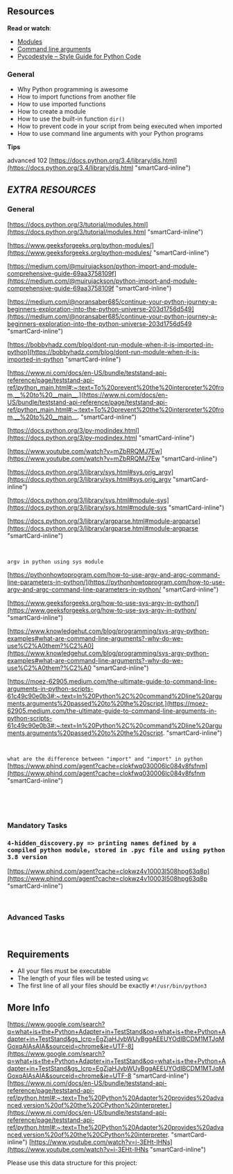 ## **Resources**

**Read or watch**:

- [Modules](https://intranet.alxswe.com/rltoken/SY-cMfnwbHoPFaJ-D_LWig "‌")
- [Command line arguments](https://intranet.alxswe.com/rltoken/5e3TphtJ6WSVkWsdd2eX_A "‌")
- [Pycodestyle – Style Guide for Python Code](https://intranet.alxswe.com/rltoken/FlkAJ_kPXHC4Y65WrRvA4A "‌")

### **General**

- Why Python programming is awesome
- How to import functions from another file
- How to use imported functions
- How to create a module
- How to use the built-in function `dir()`
- How to prevent code in your script from being executed when imported
- How to use command line arguments with your Python programs

**Tips**

advanced 102
[https://docs.python.org/3.4/library/dis.html](https://docs.python.org/3.4/library/dis.html "smartCard-inline")

## _**EXTRA RESOURCES**_

### **General**

[https://docs.python.org/3/tutorial/modules.html](https://docs.python.org/3/tutorial/modules.html "smartCard-inline")

[https://www.geeksforgeeks.org/python-modules/](https://www.geeksforgeeks.org/python-modules/ "smartCard-inline")

[https://medium.com/@muirujackson/python-import-and-module-comprehensive-guide-69aa3758109f](https://medium.com/@muirujackson/python-import-and-module-comprehensive-guide-69aa3758109f "smartCard-inline")

[https://medium.com/@noransaber685/continue-your-python-journey-a-beginners-exploration-into-the-python-universe-203d1756d549](https://medium.com/@noransaber685/continue-your-python-journey-a-beginners-exploration-into-the-python-universe-203d1756d549 "smartCard-inline")

[https://bobbyhadz.com/blog/dont-run-module-when-it-is-imported-in-python](https://bobbyhadz.com/blog/dont-run-module-when-it-is-imported-in-python "smartCard-inline")

[https://www.ni.com/docs/en-US/bundle/teststand-api-reference/page/teststand-api-ref/python_main.html#:~:text=To%20prevent%20the%20interpreter%20from,__%20to%20__main__.](https://www.ni.com/docs/en-US/bundle/teststand-api-reference/page/teststand-api-ref/python_main.html#:~:text=To%20prevent%20the%20interpreter%20from,__%20to%20__main__. "smartCard-inline")

[https://docs.python.org/3/py-modindex.html](https://docs.python.org/3/py-modindex.html "smartCard-inline")

[https://www.youtube.com/watch?v=mZbRRQMJ7Ew](https://www.youtube.com/watch?v=mZbRRQMJ7Ew "smartCard-inline")

[https://docs.python.org/3/library/sys.html#sys.orig_argv](https://docs.python.org/3/library/sys.html#sys.orig_argv "smartCard-inline")

[https://docs.python.org/3/library/sys.html#module-sys](https://docs.python.org/3/library/sys.html#module-sys "smartCard-inline")

[https://docs.python.org/3/library/argparse.html#module-argparse](https://docs.python.org/3/library/argparse.html#module-argparse "smartCard-inline")

‌

`argv in python using sys module`

[https://pythonhowtoprogram.com/how-to-use-argv-and-argc-command-line-parameters-in-python/](https://pythonhowtoprogram.com/how-to-use-argv-and-argc-command-line-parameters-in-python/ "smartCard-inline")

[https://www.geeksforgeeks.org/how-to-use-sys-argv-in-python/](https://www.geeksforgeeks.org/how-to-use-sys-argv-in-python/ "smartCard-inline")

[https://www.knowledgehut.com/blog/programming/sys-argv-python-examples#what-are-command-line-arguments?-why-do-we-use%C2%A0them?%C2%A0](https://www.knowledgehut.com/blog/programming/sys-argv-python-examples#what-are-command-line-arguments?-why-do-we-use%C2%A0them?%C2%A0 "smartCard-inline")

[https://moez-62905.medium.com/the-ultimate-guide-to-command-line-arguments-in-python-scripts-61c49c90e0b3#:~:text=In%20Python%2C%20command%2Dline%20arguments,arguments%20passed%20to%20the%20script.](https://moez-62905.medium.com/the-ultimate-guide-to-command-line-arguments-in-python-scripts-61c49c90e0b3#:~:text=In%20Python%2C%20command%2Dline%20arguments,arguments%20passed%20to%20the%20script. "smartCard-inline")

‌

`what are the difference between "import" and "import" in python`
[https://www.phind.com/agent?cache=clokfwq030006lc084v8fsfnm](https://www.phind.com/agent?cache=clokfwq030006lc084v8fsfnm "smartCard-inline")

‌

‌

### **Mandatory Tasks**

### `4-hidden_discovery.py => printing names defined by a compiled python module, stored in .pyc file and using python 3.8 version`

[https://www.phind.com/agent?cache=clokwz4v10003l508hpg63q8p](https://www.phind.com/agent?cache=clokwz4v10003l508hpg63q8p "smartCard-inline")

‌

### **Advanced Tasks**

‌

## **Requirements**

- All your files must be executable
- The length of your files will be tested using `wc`
- The first line of all your files should be exactly `#!/usr/bin/python3`

## **More Info**

[https://www.google.com/search?q=what+is+the+Python+Adapter+in+TestStand&oq=what+is+the+Python+Adapter+in+TestStand&gs_lcrp=EgZjaHJvbWUyBggAEEUYOdIBCDM1MTJqMGoxqAIAsAIA&sourceid=chrome&ie=UTF-8](https://www.google.com/search?q=what+is+the+Python+Adapter+in+TestStand&oq=what+is+the+Python+Adapter+in+TestStand&gs_lcrp=EgZjaHJvbWUyBggAEEUYOdIBCDM1MTJqMGoxqAIAsAIA&sourceid=chrome&ie=UTF-8 "smartCard-inline")
[https://www.ni.com/docs/en-US/bundle/teststand-api-reference/page/teststand-api-ref/python.html#:~:text=The%20Python%20Adapter%20provides%20advanced,version%20of%20the%20CPython%20interpreter.](https://www.ni.com/docs/en-US/bundle/teststand-api-reference/page/teststand-api-ref/python.html#:~:text=The%20Python%20Adapter%20provides%20advanced,version%20of%20the%20CPython%20interpreter. "smartCard-inline")
[https://www.youtube.com/watch?v=i-3EHt-IHNs](https://www.youtube.com/watch?v=i-3EHt-IHNs "smartCard-inline")

Please use this data structure for this project:

```none
‌
```
